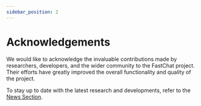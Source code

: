 ```yaml
---
sidebar_position: 2
---
```


# Acknowledgements

We would like to acknowledge the invaluable contributions made by researchers, developers, and the wider community to the FastChat project. Their efforts have greatly improved the overall functionality and quality of the project.

To stay up to date with the latest research and developments, refer to the [News Section](/docs/getting-started/news.md).
